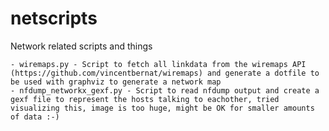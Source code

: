 netscripts
==========

Network related scripts and things

	- wiremaps.py - Script to fetch all linkdata from the wiremaps API (https://github.com/vincentbernat/wiremaps) and generate a dotfile to be used with graphviz to generate a network map
	- nfdump_networkx_gexf.py - Script to read nfdump output and create a gexf file to represent the hosts talking to eachother, tried visualizing this, image is too huge, might be OK for smaller amounts of data :-)
